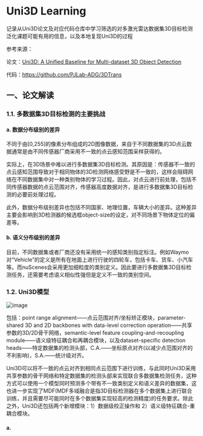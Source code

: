 # Uni3D Learning
记录从Uni3D论文及对应代码仓库中学习筛选的对多激光雷达数据集3D目标检测泛化课题可能有用的信息，以及本地复现Uni3D的过程

参考来源：

论文：[Uni3D: A Unified Baseline for Multi-dataset 3D Object Detection](https://readpaper.com/pdf-annotate/note?pdfId=4750598536836431873&noteId=2098620142363720192)

代码：https://github.com/PJLab-ADG/3DTrans

## 一、论文解读
### 1.1. 多数据集3D目标检测的主要挑战
#### a. 数据分布级别的差异
不同于由[0,255]的像素分布组成的2D图像数据，来自于不同数据集的3D点云数据通常是由不同传感器厂商采用不一致的点云感知范围采样获得的。

 实际上，在3D场景中难以进行多数据集3D目标检测。其原因是：传感器不一致的点云感知范围导致对于相同物体的3D检测网络感受野是不一致的，这样会阻碍网络在不同数据集中对一种类别物体的学习过程。因此，对点云进行前处理，包括不同传感器数据的点云范围对齐，传感器高度数据对齐，是进行多数据集3D目标检测的必要前处理过程。

此外，数据分布级别差异也包括不同国家、地理位置，车辆大小的差异。这种差异主要会影响到3D检测器的候选框object-size的设定，对不同场景下物体定位的偏差等。
#### b. 语义分布级别的差异
目前，不同数据集或者厂商还没有采用统一的感知类别指定标注。例如Waymo对“Vehicle”的定义是所有在地面上进行行驶的四轮车，包括卡车、货车、小汽车等。而nuScenes会采用更加细粒度的类别定义。因此要进行多数据集3D目标检测任务，还需要考虑语义相似性强但是定义不一致的类别空间。
### 1.2. Uni3D模型
![image](https://github.com/xingchenshanyao/VoxelNeXt/assets/116085226/6313dde6-7250-4758-90dd-8784f37c4a55)

包括：point range alignment——点云范围对齐/坐标矫正模块，parameter-shared 3D and 2D backbones with data-level correction operation——共享参数的3D/2D骨干网络，semantic-level feature coupling-and-recoupling module——语义级特征耦合和再耦合模块，以及dataset-specific detection heads——特定数据集的检测头部，C.A.——坐标原点对齐(以减少点范围对齐的不利影响)，S.A.——统计级对齐。

Uni3D可以将不一致的点云对齐到相同点云范围下进行训练，与此同时Uni3D采用共享参数的骨干网络和特定数据集的检测头部来实现联合多数据集检测任务，这种方式可以使用一个模型同时预测多个带有不一致类别定义和语义差异的数据集，这也进一步实现了MDF(MDF多域融合是指3D目标检测器在多个数据集上进行联合训练，并且需要尽可能同时在多个数据集实现较高的检测精度)的任务要求。除此之外，Uni3D还包括两个新增模块：1）数据级校正操作和 2）语义级特征耦合-重耦合模块。
  
#### a. 


  
